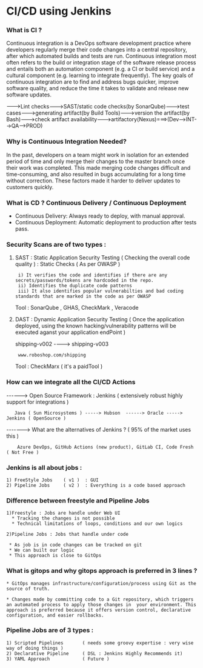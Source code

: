 # CI/CD using Jenkins

### What is CI ?

Continuous integration is a DevOps software development practice where developers regularly merge their code changes into a central repository, after which automated builds and tests are run. Continuous integration most often refers to the build or integration stage of the software release process and entails both an automation component (e.g. a CI or build service) and a cultural component (e.g. learning to integrate frequently). The key goals of continuous integration are to find and address bugs quicker, improve software quality, and reduce the time it takes to validate and release new software updates.

--->Lint checks--->SAST/static code checks(by SonarQube)--->test cases--->generating artifact(by Build Tools)--->version the artifact(by Bash)--->check artifact availability--->artifactory(Nexus)===>(Dev-->INT-->QA-->PROD)
                
### Why is Continuous Integration Needed?

In the past, developers on a team might work in isolation for an extended period of time and only merge their changes to the master branch once their work was completed. This made merging code changes difficult and time-consuming, and also resulted in bugs accumulating for a long time without correction. These factors made it harder to deliver updates to customers quickly.

### What is CD ? Continuous Delivery / Continuous Deployment

* Continuous Delivery: Always ready to deploy, with manual approval.
* Continuous Deployment: Automatic deployment to production after tests pass.

### Security Scans are of two types :

1) SAST : Static Application Security Testing ( Checking the overall code quality ) : Static Checks  ( As per OWASP )
            
        i) It verifies the code and identifies if there are any secrets/passwords/tokens are hardcoded in the repo.
        ii) Identifies the duplicate code patterns 
        iii) It also identifies popular vulnerabilties and bad coding standards that are marked in the code as per OWASP 

    Tool : SonarQube , GHAS, CheckMark , Veracode 

2) DAST : Dynamic Application Security Testing ( Once the application deployed, using the known hacking/vulnerability patterns will be executed aganst your application endPoint )

    shipping-v002 ----> shipping-v003

        www.roboshop.com/shipping 
    
    Tool : CheckMarx ( it's a paidTool )

### How can we integrate all the CI/CD Actions

------> Open Source Framework : Jenkins ( extensively robust highly support for integrations )

       Java ( Sun Microsystems ) -----> Hubson  ------> Oracle -----> Jenkins ( OpenSource )

-------> What are the alternatives of Jenkins ? ( 95% of the market uses this )

        Azure DevOps, GitHub Actions (new product), GitLab CI, Code Fresh ( Not Free )


### Jenkins is all about jobs :
    1) FreeStyle Jobs    ( v1 )  : GUI 
    2) Pipeline Jobs     ( v2 )  : Everything is a code based approach 

### Difference between freestyle and Pipeline Jobs
   
    1)Freestyle : Jobs are handle under Web UI
      * Tracking the changes is not possible
      * Technical limitations of loops, conditions and our own logics

    2)Pipeline Jobs : Jobs that handle under code

     * As job is in code changes can be tracked on git 
     * We can built our logic
     * This approach is close to GitOps

### What is gitops and why gitops approach is preferred in 3 lines ?
    
    * GitOps manages infrastructure/configuration/process using Git as the source of truth. 

    * Changes made by committing code to a Git repository, which triggers an automated process to apply those changes in  your environment. This approach is preferred because it offers version control, declarative configuration, and easier rollbacks.

### Pipeline Jobs are of 3 types :

    1) Scripted Pipelines       ( needs some groovy expertise : very wise way of doing things )
    2) Declarative Pipeline     ( DSL : Jenkins Highly Recommends it)
    3) YAML Approach            ( Future )



